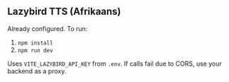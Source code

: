 ## Lazybird TTS (Afrikaans)

Already configured. To run:
1) `npm install`
2) `npm run dev`

Uses `VITE_LAZYBIRD_API_KEY` from `.env`. If calls fail due to CORS, use your backend as a proxy.
